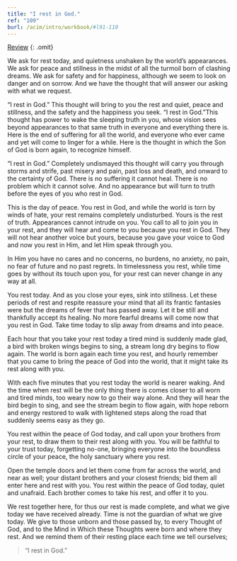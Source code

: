 ```yaml
---
title: "I rest in God."
ref: "109"
burl: /acim/intro/workbook/#l91-110
---
```


<a class="hide-review" href="/workbook/l120/#l109">Review</a>
{: .omit}

We ask for rest today, and quietness unshaken by the world’s
appearances. We ask for peace and stillness in the midst of all the
turmoil born of clashing dreams. We ask for safety and for happiness,
although we seem to look on danger and on sorrow. And we have the
thought that will answer our asking with what we request.

“I rest in God.” This thought will bring to you the rest and quiet,
peace and stillness, and the safety and the happiness you seek. “I rest
in God.”This thought has power to wake the sleeping truth in you, whose
vision sees beyond appearances to that same truth in everyone and
everything there is. Here is the end of suffering for all the world, and
everyone who ever came and yet will come to linger for a while. Here is
the thought in which the Son of God is born again, to recognize himself.

“I rest in God.” Completely undismayed this thought will carry you
through storms and strife, past misery and pain, past loss and death,
and onward to the certainty of God. There is no suffering it cannot
heal. There is no problem which it cannot solve. And no appearance but
will turn to truth before the eyes of you who rest in God.

This is the day of peace. You rest in God, and while the world is torn by
winds of hate, your rest remains completely undisturbed. Yours is the
rest of truth. Appearances cannot intrude on you. You call to all to
join you in your rest, and they will hear and come to you because you
rest in God. They will not hear another voice but yours, because you gave
your voice to God and now you rest in Him, and let Him speak through
you.

In Him you have no cares and no concerns, no burdens, no anxiety, no
pain, no fear of future and no past regrets. In timelessness you rest,
while time goes by without its touch upon you, for your rest can never
change in any way at all.

You rest today. And as you close your eyes, sink into stillness. Let
these periods of rest and respite reassure your mind that all its
frantic fantasies were but the dreams of fever that has passed away. Let
it be still and thankfully accept its healing. No more fearful dreams
will come now that you rest in God. Take time today to slip away from
dreams and into peace.

Each hour that you take your rest today a tired mind is suddenly made
glad, a bird with broken wings begins to sing, a stream long dry begins
to flow again. The world is born again each time you rest, and hourly
remember that you came to bring the peace of God into the world, that it
might take its rest along with you.

With each five minutes that you rest today the world is nearer waking.
And the time when rest will be the only thing there is comes closer to
all worn and tired minds, too weary now to go their way alone. And they
will hear the bird begin to sing, and see the stream begin to flow
again, with hope reborn and energy restored to walk with lightened steps
along the road that suddenly seems easy as they go.

You rest within the peace of God today, and call upon your brothers from
your rest, to draw them to their rest along with you. You will be
faithful to your trust today, forgetting no-one, bringing everyone into
the boundless circle of your peace, the holy sanctuary where you rest.

Open the temple doors and let them come from far across the world, and
near as well; your distant brothers and your closest friends; bid them
all enter here and rest with you. You rest within the peace of God today,
quiet and unafraid. Each brother comes to take his rest, and offer it to
you.

We rest together here, for thus our rest is made complete, and what we
give today we have received already. Time is not the guardian of what we
give today. We give to those unborn and those passed by, to every
Thought of God, and to the Mind in Which these Thoughts were born and
where they rest. And we remind them of their resting place each time we
tell ourselves;

> “I rest in God.”


